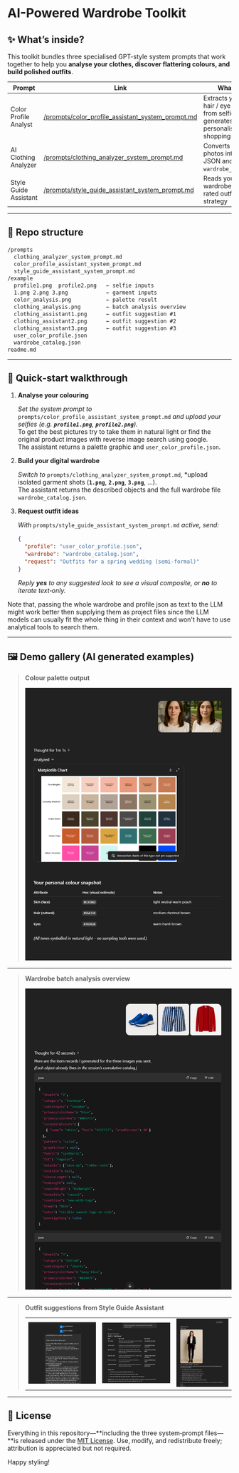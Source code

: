 # AI-Powered Wardrobe Toolkit

## ✨ What’s inside?

This toolkit bundles three specialised GPT-style system prompts that work together to help you **analyse your clothes, discover flattering colours, and build polished outfits**.

| Prompt                | Link                                                                                                      | What it does                                                                                                  |
| --------------------- | --------------------------------------------------------------------------------------------------------- | ------------------------------------------------------------------------------------------------------------- |
| Color Profile Analyst | [/prompts/color\_profile\_assistant\_system\_prompt.md](prompts/color_profile_assistant_system_prompt.md) | Extracts your skin / hair / eye HEX values from selfies and generates a personalised palette + shopping chart |
| AI Clothing Analyzer  | [/prompts/clothing\_analyzer\_system\_prompt.md](prompts/clothing_analyzer_system_prompt.md)              | Converts garment photos into strict JSON and maintains `wardrobe_catalog.json`                                |
| Style Guide Assistant | [/prompts/style\_guide\_assistant\_system\_prompt.md](prompts/style_guide_assistant_system_prompt.md)     | Reads your palette + wardrobe and returns rated outfits and strategy                                          |

---

## 📂 Repo structure

```
/prompts
  clothing_analyzer_system_prompt.md
  color_profile_assistant_system_prompt.md
  style_guide_assistant_system_prompt.md
/example
  profile1.png  profile2.png   ← selfie inputs
  1.png 2.png 3.png            ← garment inputs
  color_analysis.png           ← palette result
  clothing_analysis.png        ← batch analysis overview
  clothing_assistant1.png      ← outfit suggestion #1
  clothing_assistant2.png      ← outfit suggestion #2
  clothing_assistant3.png      ← outfit suggestion #3
  user_color_profile.json
  wardrobe_catalog.json
readme.md
```

---

## 🚀 Quick‑start walkthrough

1. **Analyse your colouring**

   *Set the system prompt to* `prompts/color_profile_assistant_system_prompt.md` *and upload your selfies (e.g. **`profile1.png`**, **`profile2.png`**).*  
   To get the best pictures try to take them in natural light or find the original product images with reverse image search using google.  
   The assistant returns a palette graphic and `user_color_profile.json`.

2. **Build your digital wardrobe**

   *Switch to* `prompts/clothing_analyzer_system_prompt.md`, *upload isolated garment shots (**`1.png`**, **`2.png`**, **`3.png`**, …).  
   The assistant returns the described objects and the full wardrobe file `wardrobe_catalog.json`.  

3. **Request outfit ideas**

   *With* `prompts/style_guide_assistant_system_prompt.md` *active, send:*

   ```json
   {
     "profile": "user_color_profile.json",
     "wardrobe": "wardrobe_catalog.json",
     "request": "Outfits for a spring wedding (semi‑formal)"
   }
   ```

   *Reply ****yes**** to any suggested look to see a visual composite, or ****no**** to iterate text‑only.*

Note that, passing the whole wardrobe and profile json as text to the LLM might work better then supplying them as project files since the LLM models can usually fit the whole thing in their context and won't have to use analytical tools to search them.

---

## 🖼️ Demo gallery (AI generated examples)

> **Colour palette output**
> 
> ![Colour analysis](example/color_analysis.png)

---

> **Wardrobe batch analysis overview**
> 
> ![Clothing analysis](example/clothing_analysis.png)

---

> **Outfit suggestions from Style Guide Assistant**
> 
> |                                              |                                              |                                              |
> |:--------------------------------------------:|:--------------------------------------------:|:--------------------------------------------:|
> | ![Outfit 1](example/clothing_assistant1.png) | ![Outfit 2](example/clothing_assistant2.png) | ![Outfit 3](example/clothing_assistant3.png) |


---


## 📝 License

Everything in this repository—\*\*including the three system‑prompt files—\*\*is released under the [MIT License](LICENSE). Use, modify, and redistribute freely; attribution is appreciated but not required.

Happy styling!
